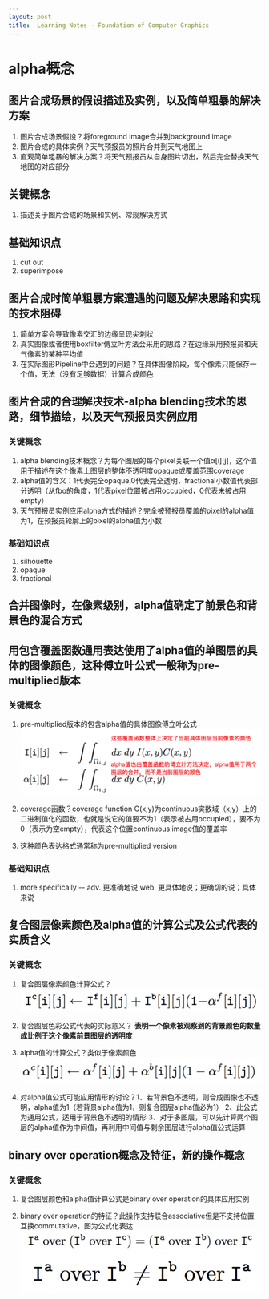 ```yaml
---
layout: post
title:  Learning Notes - Foundation of Computer Graphics 
---
```


# alpha概念

## 图片合成场景的假设描述及实例，以及简单粗暴的解决方案
1. 图片合成场景假设？将foreground image合并到background image
2. 图片合成的具体实例？天气预报员的照片合并到天气地图上
3. 直观简单粗暴的解决方案？将天气预报员从自身图片切出，然后完全替换天气地图的对应部分

## 关键概念
1. 描述关于图片合成的场景和实例、常规解决方式

## 基础知识点
1. cut out
2. superimpose

## 图片合成时简单粗暴方案遭遇的问题及解决思路和实现的技术阻碍
1. 简单方案会导致像素交汇的边缘呈现尖刺状
2. 真实图像或者使用boxfilter傅立叶方法会采用的思路？在边缘采用预报员和天气像素的某种平均值
3. 在实际图形Pipeline中会遇到的问题？在具体图像阶段，每个像素只能保存一个值，无法（没有足够数据）计算合成颜色

## 图片合成的合理解决技术-alpha blending技术的思路，细节描绘，以及天气预报员实例应用
### 关键概念
1. alpha blending技术概念？为每个图层的每个pixel关联一个值α[i][j]，这个值用于描述在这个像素上图层的整体不透明度opaque或覆盖范围coverage
2. alpha值的含义：1代表完全opaque,0代表完全透明，fractional小数值代表部分透明（从fbo的角度，1代表pixel位置被占用occupied，0代表未被占用empty）
3. 天气预报员实例应用alpha方式的描述？完全被预报员覆盖的pixel的alpha值为1，在预报员轮廓上的pixel的alpha值为小数

### 基础知识点
1. silhouette
2. opaque
3. fractional

## 合并图像时，在像素级别，alpha值确定了前景色和背景色的混合方式

## 用包含覆盖函数通用表达使用了alpha值的单图层的具体的图像颜色，这种傅立叶公式一般称为pre-multiplied版本
### 关键概念
1. pre-multiplied版本的包含alpha值的具体图像傅立叶公式
![Screen Shot 2019-05-22 at 11.22.55 A](../../media/Screen%20Shot%202019-05-22%20at%2011.22.55%20AM-1.png)

2. coverage函数？coverage function C(x,y)为continuous实数域（x,y）上的二进制值化的函数，也就是说它的值要不为1（表示被占用occupied），要不为0（表示为空empty），代表这个位置continuous image值的覆盖率
3. 这种颜色表达格式通常称为pre-multiplied version

### 基础知识点
1. more specifically -- adv. 更准确地说 web. 更具体地说；更确切的说；具体来说

## 复合图层像素颜色及alpha值的计算公式及公式代表的实质含义
### 关键概念
1. 复合图层像素颜色计算公式？![Screen Shot 2019-05-22 at 11.38.18 A](../../media/Screen%20Shot%202019-05-22%20at%2011.38.18%20AM-1.png)

2. 复合图层色彩公式代表的实际意义？ **表明一个像素被观察到的背景颜色的数量成比例于这个像素前景图层的透明度**

3. alpha值的计算公式？类似于像素颜色![Screen Shot 2019-05-22 at 11.39.40 A](../../media/Screen%20Shot%202019-05-22%20at%2011.39.40%20AM-1.png)

4. 对alpha值公式可能应用情形的讨论？1、若背景色不透明，则合成图像也不透明，alpha值为1（若背景alpha值为1，则复合图层alpha值必为1） 2、此公式为通用公式，适用于背景色不透明的情形 3、对于多图层，可以先计算两个图层的alpha值作为中间值，再利用中间值与剩余图层进行alpha值公式运算

## binary over operation概念及特征，新的操作概念
### 关键概念
1. 复合图层颜色和alpha值计算公式是binary over operation的具体应用实例

2. binary over operation的特征？此操作支持联合associative但是不支持位置互换commutative，图为公式化表达![Screen Shot 2019-05-22 at 12.00.35 P](../../media/Screen%20Shot%202019-05-22%20at%2012.00.35%20PM-2.png)![Screen Shot 2019-05-22 at 12.00.46 P](../../media/Screen%20Shot%202019-05-22%20at%2012.00.46%20PM-2.png)








